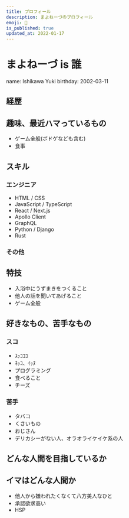 ```yaml
---
title: プロフィール
description: まよねーづのプロフィール
emoji: 🧬
is_published: true
updated_at: 2022-01-17
---
```


# まよねーづ is 誰

name: Ishikawa Yuki
birthday: 2002-03-11

## 経歴

## 趣味、最近ハマっているもの

- ゲーム全般(ボドゲなども含む)
- 食事

## スキル

### エンジニア

- HTML / CSS
- JavaScript / TypeScript
- React / Next.js
- Apollo Client
- GraphQL
- Python / Django
- Rust

### その他

## 特技

- 入浴中にうずまきをつくること
- 他人の話を聞いてあげること
- ゲーム全般

## 好きなもの、苦手なもの

### スコ

- ｽｯｺｺｺ
- ﾈｯｺ、ｲｯﾇ
- プログラミング
- 食べること
- チーズ

### 苦手

- タバコ
- くさいもの
- おじさん
- デリカシーがない人、オラオライケイケ系の人

## どんな人間を目指しているか

## イマはどんな人間か

- 他人から嫌われたくなくて八方美人なひと
- 承認欲求高い
- HSP
